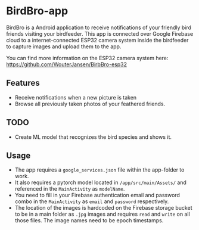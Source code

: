 
# BirdBro-app

BirdBro is a Android application to receive notifications of your friendly bird friends visiting your birdfeeder.
This app is connected over Google Firebase cloud to a internet-connected ESP32 camera system inside the birdfeeder to capture images and upload them to the app. 

You can find more information on the ESP32 camera system here: https://github.com/WouterJansen/BirbBro-esp32

##  Features

  - Receive notifications when a new picture is taken
  - Browse all previously taken photos of your feathered friends.


##  TODO

  - Create ML model that recognizes the bird species and shows it.
  
##  Usage

  - The app requires a `google_services.json` file within the app-folder to work.   
  - It also requires a pytorch model located in `/app/src/main/Assets/` and referenced in the `MainActivity` as `modelName`.
  - You need to fill in your Firebase authentication email and password combo in the `MainActivity` as `email` and  `password` respectively.
  - The location of the images is hardcoded on the Firebase storage bucket to be in a main folder as `.jpg` images and requires `read` and `write`  on all those files. The image names need to be epoch timestamps. 
